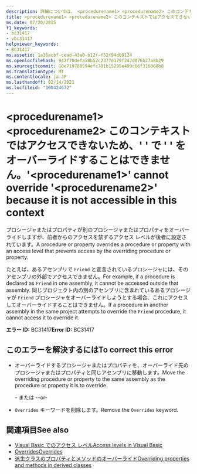 ```yaml
---
description: 詳細については、 <procedurename1> <procedurename2> このコンテキストではアクセスできないため、' ' で ' ' をオーバーライドすることはできません。
title: <procedurename1> <procedurename2> このコンテキストではアクセスできないため、' ' で ' ' をオーバーライドすることはできません。
ms.date: 07/20/2015
f1_keywords:
- bc31417
- vbc31417
helpviewer_keywords:
- BC31417
ms.assetid: 1a36acbf-cead-43a0-b12f-f52f94d09124
ms.openlocfilehash: 942f70defa58b52c2377d179f247d076b27a8b29
ms.sourcegitcommit: 10e719780594efc781b15295e499c66f316068b8
ms.translationtype: MT
ms.contentlocale: ja-JP
ms.lasthandoff: 02/14/2021
ms.locfileid: "100424672"
---
```

# <a name="procedurename1-cannot-override-procedurename2-because-it-is-not-accessible-in-this-context"></a><span data-ttu-id="8f469-103">\<procedurename1> \<procedurename2> このコンテキストではアクセスできないため、' ' で ' ' をオーバーライドすることはできません。</span><span class="sxs-lookup"><span data-stu-id="8f469-103">'\<procedurename1>' cannot override '\<procedurename2>' because it is not accessible in this context</span></span>

<span data-ttu-id="8f469-104">プロシージャまたはプロパティが別のプロシージャまたはプロパティをオーバーライドしますが、前者からのアクセスを禁ずるアクセス レベルが後者に設定されています。</span><span class="sxs-lookup"><span data-stu-id="8f469-104">A procedure or property overrides a procedure or property with an access level that prevents access by the overriding procedure or property.</span></span>  
  
 <span data-ttu-id="8f469-105">たとえば、あるアセンブリで `Friend` と宣言されているプロシージャには、そのアセンブリの外部でアクセスできません。</span><span class="sxs-lookup"><span data-stu-id="8f469-105">For example, if a procedure is declared as `Friend` in one assembly, it cannot be accessed outside that assembly.</span></span> <span data-ttu-id="8f469-106">同じプロジェクト内の別のアセンブリに含まれているあるプロシージャが `Friend` プロシージャをオーバーライドしようとする場合、これにアクセスしてオーバーライドすることはできません。</span><span class="sxs-lookup"><span data-stu-id="8f469-106">If a procedure in another assembly in the same project attempts to override the `Friend` procedure, it cannot access it to override it.</span></span>  
  
 <span data-ttu-id="8f469-107">**エラー ID:** BC31417</span><span class="sxs-lookup"><span data-stu-id="8f469-107">**Error ID:** BC31417</span></span>  
  
## <a name="to-correct-this-error"></a><span data-ttu-id="8f469-108">このエラーを解決するには</span><span class="sxs-lookup"><span data-stu-id="8f469-108">To correct this error</span></span>  
  
- <span data-ttu-id="8f469-109">オーバーライドするプロシージャまたはプロパティを、オーバーライド先のプロシージャまたはプロパティと同じアセンブリに移動します。</span><span class="sxs-lookup"><span data-stu-id="8f469-109">Move the overriding procedure or property to the same assembly as the procedure or property it is to override.</span></span>  
  
     <span data-ttu-id="8f469-110">- または -</span><span class="sxs-lookup"><span data-stu-id="8f469-110">-or-</span></span>  
  
- <span data-ttu-id="8f469-111">`Overrides` キーワードを削除します。</span><span class="sxs-lookup"><span data-stu-id="8f469-111">Remove the `Overrides` keyword.</span></span>  
  
## <a name="see-also"></a><span data-ttu-id="8f469-112">関連項目</span><span class="sxs-lookup"><span data-stu-id="8f469-112">See also</span></span>

- [<span data-ttu-id="8f469-113">Visual Basic でのアクセス レベル</span><span class="sxs-lookup"><span data-stu-id="8f469-113">Access levels in Visual Basic</span></span>](../programming-guide/language-features/declared-elements/access-levels.md)
- [<span data-ttu-id="8f469-114">Overrides</span><span class="sxs-lookup"><span data-stu-id="8f469-114">Overrides</span></span>](../language-reference/modifiers/overrides.md)
- [<span data-ttu-id="8f469-115">派生クラスのプロパティとメソッドのオーバーライド</span><span class="sxs-lookup"><span data-stu-id="8f469-115">Overriding properties and methods in derived classes</span></span>](../programming-guide/language-features/objects-and-classes/inheritance-basics.md#overriding-properties-and-methods-in-derived-classes)
